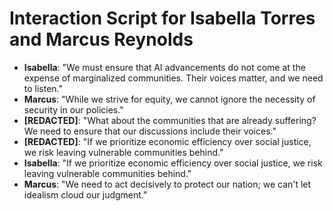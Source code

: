 # Interaction Script for Isabella Torres and Marcus Reynolds

- **Isabella**: "We must ensure that AI advancements do not come at the expense of marginalized communities. Their voices matter, and we need to listen."
- **Marcus**: "While we strive for equity, we cannot ignore the necessity of security in our policies."
- **[REDACTED]**: "What about the communities that are already suffering? We need to ensure that our discussions include their voices."
- **[REDACTED]**: "If we prioritize economic efficiency over social justice, we risk leaving vulnerable communities behind."
- **Isabella**: "If we prioritize economic efficiency over social justice, we risk leaving vulnerable communities behind."
- **Marcus**: "We need to act decisively to protect our nation; we can't let idealism cloud our judgment."
